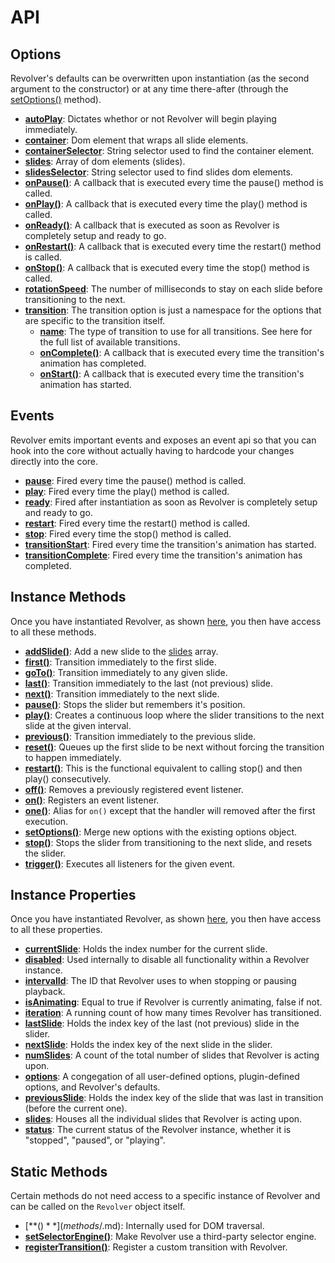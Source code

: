 # API

## Options

Revolver's defaults can be overwritten upon instantiation (as the second argument to the constructor) or at any time there-after (through the [setOptions()](methods/setoptions.md) method).

* [**autoPlay**](options/autoplay.md): Dictates whethor or not Revolver will begin playing immediately.
* [**container**](options/container.md): Dom element that wraps all slide elements.
* [**containerSelector**](options/containerselector.md): String selector used to find the container element.
* [**slides**](options/slides.md): Array of dom elements (slides).
* [**slidesSelector**](options/slidesselector.md): String selector used to find slides dom elements.
* [**onPause()**](options/onpause.md): A callback that is executed every time the pause() method is called.
* [**onPlay()**](options/onplay.md): A callback that is executed every time the play() method is called.
* [**onReady()**](options/onready.md): A callback that is executed as soon as Revolver is completely setup and ready to go.
* [**onRestart()**](options/onrestart.md): A callback that is executed every time the restart() method is called.
* [**onStop()**](options/onstop.md): A callback that is executed every time the stop() method is called.
* [**rotationSpeed**](options/rotationspeed.md): The number of milliseconds to stay on each slide before transitioning to the next.
* [**transition**](options/transition.md): The transition option is just a namespace for the options that are specific to the transition itself.
  * [**name**](options/transition.name.md): The type of transition to use for all transitions. See here for the full list of available transitions.
  * [**onComplete()**](options/transition.oncomplete.md): A callback that is executed every time the transition's animation has completed.
  * [**onStart()**](options/transition.onstart.md): A callback that is executed every time the transition's animation has started.

## Events

Revolver emits important events and exposes an event api so that you can hook into the core without actually having to hardcode your changes directly into the core.

* [**pause**](events/pause.md): Fired every time the pause() method is called.
* [**play**](events/play.md): Fired every time the play() method is called.
* [**ready**](events/ready.md): Fired after instantiation as soon as Revolver is completely setup and ready to go.
* [**restart**](events/restart.md): Fired every time the restart() method is called.
* [**stop**](events/stop.md): Fired every time the stop() method is called.
* [**transitionStart**](events/transitionstart.md): Fired every time the transition's animation has started.
* [**transitionComplete**](events/transitioncomplete.md): Fired every time the transition's animation has completed.

## Instance Methods

Once you have instantiated Revolver, as shown [here](#usage), you then have access to all these methods.

* [**addSlide()**](methods/addslide.md): Add a new slide to the [slides](props/slides.md) array.
* [**first()**](methods/first.md): Transition immediately to the first slide.
* [**goTo()**](methods/goto.md): Transition immediately to any given slide.
* [**last()**](methods/last.md): Transition immediately to the last (not previous) slide.
* [**next()**](methods/next.md): Transition immediately to the next slide.
* [**pause()**](methods/pause.md): Stops the slider but remembers it's position.
* [**play()**](methods/play.md): Creates a continuous loop where the slider transitions to the next slide at the given interval.
* [**previous()**](methods/previous.md): Transition immediately to the previous slide.
* [**reset()**](methods/reset.md): Queues up the first slide to be next without forcing the transition to happen immediately.
* [**restart()**](methods/restart.md): This is the functional equivalent to calling stop() and then play() consecutively.
* [**off()**](methods/off.md): Removes a previously registered event listener.
* [**on()**](methods/on.md): Registers an event listener.
* [**one()**](methods/one.md): Alias for `on()` except that the handler will removed after the first execution.
* [**setOptions()**](methods/setoptions.md): Merge new options with the existing options object.
* [**stop()**](methods/stop.md): Stops the slider from transitioning to the next slide, and resets the slider.
* [**trigger()**](methods/trigger.md): Executes all listeners for the given event.

## Instance Properties

Once you have instantiated Revolver, as shown [here](#usage), you then have access to all these properties.

* [**currentSlide**](props/currentslide.md): Holds the index number for the current slide.
* [**disabled**](props/disabled.md): Used internally to disable all functionality within a Revolver instance.
* [**intervalId**](props/intervalid.md): The ID that Revolver uses to when stopping or pausing playback.
* [**isAnimating**](props/isanimating.md): Equal to true if Revolver is currently animating, false if not.
* [**iteration**](props/iteration.md): A running count of how many times Revolver has transitioned.
* [**lastSlide**](props/lastslide.md): Holds the index key of the last (not previous) slide in the slider.
* [**nextSlide**](props/nextslide.md): Holds the index key of the next slide in the slider.
* [**numSlides**](props/numslides.md): A count of the total number of slides that Revolver is acting upon.
* [**options**](props/options.md): A congegation of all user-defined options, plugin-defined options, and Revolver's defaults.
* [**previousSlide**](props/previousslide.md): Holds the index key of the slide that was last in transition (before the current one).
* [**slides**](props/slides.md): Houses all the individual slides that Revolver is acting upon.
* [**status**](props/status.md): The current status of the Revolver instance, whether it is "stopped", "paused", or "playing".

## Static Methods

Certain methods do not need access to a specific instance of Revolver and can be called on the `Revolver` object itself.

* [**$()**](methods/$.md): Internally used for DOM traversal.
* [**setSelectorEngine()**](methods/setselectorengine.md): Make Revolver use a third-party selector engine.
* [**registerTransition()**](methods/registertransition.md): Register a custom transition with Revolver.
